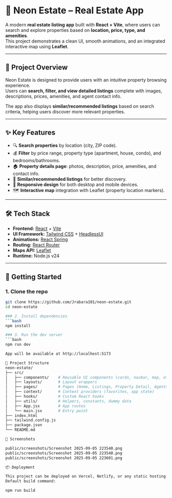 # 🏡 Neon Estate – Real Estate App

A modern **real estate listing app** built with **React + Vite**, where users can search and explore properties based on **location, price, type, and amenities**.  
This project demonstrates a clean UI, smooth animations, and an integrated interactive map using **Leaflet**.

---

## 📖 Project Overview
Neon Estate is designed to provide users with an intuitive property browsing experience.  
Users can **search, filter, and view detailed listings** complete with images, descriptions, prices, amenities, and agent contact info.  

The app also displays **similar/recommended listings** based on search criteria, helping users discover more relevant properties.

---

## ✨ Key Features
- 🔍 **Search properties** by location (city, ZIP code).  
- 💰 **Filter** by price range, property type (apartment, house, condo), and bedrooms/bathrooms.  
- 🏠 **Property details page**: photos, description, price, amenities, and contact info.  
- 🤝 **Similar/recommended listings** for better discovery.  
- 📱 **Responsive design** for both desktop and mobile devices.  
- 🗺 **Interactive map** integration with Leaflet (property location markers).  

---

## 🛠 Tech Stack
- **Frontend:** [React](https://react.dev/) + [Vite](https://vitejs.dev/)  
- **UI Framework:** [Tailwind CSS](https://tailwindcss.com/) + [HeadlessUI](https://headlessui.com/)  
- **Animations:** [React Spring](https://www.react-spring.dev/)  
- **Routing:** [React Router](https://reactrouter.com/)  
- **Maps API:** [Leaflet](https://leafletjs.com/)  
- **Runtime:** Node.js v24  

---

## 🚀 Getting Started

### 1. Clone the repo
```bash
git clone https://github.com/Jrabara101/neon-estate.git
cd neon-estate

### 2. Install dependencies
```bash
npm install

### 3. Run the dev server
```bash
npm run dev

App will be available at http://localhost:5173

📂 Project Structure
neon-estate/
├── src/
│   ├── components/    # Reusable UI components (cards, navbar, map, etc.)
│   ├── layouts/       # Layout wrappers
│   ├── pages/         # Pages (Home, Listings, Property Detail, Agents)
│   ├── context/       # Context providers (favorites, app state)
│   ├── hooks/         # Custom React hooks
│   ├── utils/         # Helpers, constants, dummy data
│   ├── App.jsx        # App routes
│   └── main.jsx       # Entry point
├── index.html
├── tailwind.config.js
├── package.json
└── README.md

📸 Screenshots

public/screenshots/Screenshot 2025-09-05 223540.png
public/screenshots/Screenshot 2025-09-05 223540.png
public/screenshots/Screenshot 2025-09-05 223601.png

📦 Deployment

This project can be deployed on Vercel, Netlify, or any static hosting provider.
Default build command:

npm run build